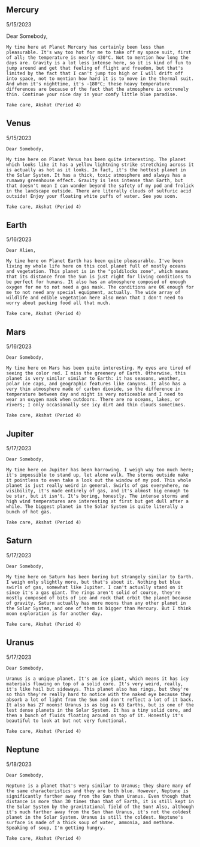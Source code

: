 ## Mercury

5/15/2023

  Dear Somebody,

    My time here at Planet Mercury has certainly been less than pleasurable. It's way too hot for me to take off my space suit, first of all; the temperature is nearly 430°C. Not to mention how long the days are. Gravity is a lot less intense here, so it is kind of fun to jump around and get that feeling of flight and freedom, but that's limited by the fact that I can't jump too high or I will drift off into space, not to mention how hard it is to move in the thermal suit. And when it's nighttime, it's -180°C; these heavy temperature differences are because of the fact that the atmosphere is extremely thin. Continue your nice day in your comfy little blue paradise.

    Take care, Akshat (Period 4)

## Venus

5/15/2023

    Dear Somebody,

    My time here on Planet Venus has been quite interesting. The planet which looks like it has a yellow lightning strike stretching across it is actually as hot as it looks. In fact, it's the hottest planet in the Solar System. It has a thick, toxic atmosphere and always has a runaway greenhouse effect. Gravity is less intense than Earth, but that doesn't mean I can wander beyond the safety of my pod and frolick in the landscape outside. There are literally clouds of sulfuric acid outside! Enjoy your floating white puffs of water. See you soon.

    Take care, Akshat (Period 4)

## Earth

5/16/2023

    Dear Alien,

    My time here on Planet Earth has been quite pleasurable. I've been living my whole life here on this cool planet full of mostly oceans and vegetation. This planet is in the "goldilocks zone", which means that its distance from the Sun is just right for living conditions to be perfect for humans. It also has an atmosphere composed of enough oxygen for me to not need a gas mask. The conditions are OK enough for me to not need any special equipment, actually. The wide array of wildlife and edible vegetation here also mean that I don't need to worry about packing food all that much.

    Take care, Akshat (Period 4)

## Mars

5/16/2023

    Dear Somebody,

    My time here on Mars has been quite interesting. My eyes are tired of seeing the color red. I miss the greenery of Earth. Otherwise, this planet is very similar similar to Earth: it has seasons, weather, polar ice caps, and geographic features like canyons. It also has a very thin atmosphere made of carbon dioxide, so the difference in temperature between day and night is very noticeable and I need to wear an oxygen mask when outdoors. There are no oceans, lakes, or rivers; I only occasionally see icy dirt and thin clouds sometimes.

    Take care, Akshat (Period 4)

## Jupiter

5/17/2023

    Dear Somebody,

    My time here on Jupiter has been harrowing. I weigh way too much here; it's impossible to stand up, let alone walk. The storms outside make it pointless to even take a look out the window of my pod. This whole planet is just really weird in general. Swirls of gas everywhere, no visibility, it's made entirely of gas, and it's almost big enough to be star, but it isn't. It's boring, honestly. The intense storms and high wind temperatures are interesting at first but get dull after a while. The biggest planet in the Solar System is quite literally a bunch of hot gas.

    Take care, Akshat (Period 4)

## Saturn

5/17/2023

    Dear Somebody,

    My time here on Saturn has been boring but strangely similar to Earth. I weigh only slightly more, but that's about it. Nothing but blue swirls of gas, somewhat like Jupiter. I can't actually stand on it since it's a gas giant. The rings aren't solid of course, they're mostly composed of bits of ice and rock that orbit the planet because of gravity. Saturn actually has more moons than any other planet in the Solar System, and one of them is bigger than Mercury. But I think moon exploration is for another day.

    Take care, Akshat (Period 4)

## Uranus

5/17/2023

    Dear Somebody,

    Uranus is a unique planet. It's an ice giant, which means it has icy materials flowing on top of a solid core. It's very weird, really, it's like hail but sideways. This planet also has rings, but they're so thin they're really hard to notice with the naked eye because they absorb a lot of light from the Sun and don't reflect a lot of it back. It also has 27 moons! Uranus is as big as 63 Earths, but is one of the lest dense planets in the Solar System. It has a tiny solid core, and then a bunch of fluids floating around on top of it. Honestly it's beautiful to look at but not very functional.

    Take care, Akshat (Period 4)

## Neptune

5/18/2023

    Dear Somebody,

    Neptune is a planet that's very similar to Uranus; they share many of the same characteristics and they are both blue. However, Neptune is significantly farther away from the Sun than Uranus. Even though that distance is more than 30 times than that of Earth, it is still kept in the Solar System by the gravitational field of the Sun! Also, although it's much farther away from the Sun than Uranus, it's not the coldest planet in the Solar System. Uranus is still the coldest. Neptune's surface is made of a thick soup of water, ammonia, and methane. Speaking of soup, I'm getting hungry.

    Take care, Akshat (Period 4)
